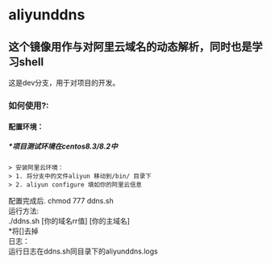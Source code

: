 # aliyunddns

## 这个镜像用作与对阿里云域名的动态解析，同时也是学习shell  
这是dev分支，用于对项目的开发。  

### 如何使用?:  
#### 配置环境：  
##### *项目测试环境在centos8.3/8.2中  
	> 安装阿里云环境：  
	> 1. 将分支中的文件aliyun 移动到/bin/ 目录下  
	> 2. aliyun configure 填如你的阿里云信息  
配置完成后. chmod 777 ddns.sh  
运行方法:  
./ddns.sh [你的域名rr值] [你的主域名]  
*将[]去掉  
日志：  
运行日志在ddns.sh同目录下的aliyunddns.logs  
